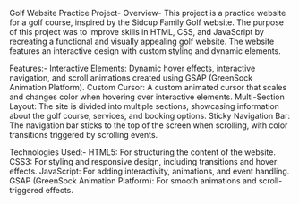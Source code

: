 Golf Website Practice Project- 
Overview- This project is a practice website for a golf course, inspired by the Sidcup Family Golf website. The purpose of this project was to improve skills in HTML, CSS, and JavaScript by recreating a functional and visually appealing golf website. The website features an interactive design with custom styling and dynamic elements.

Features:-
Interactive Elements: Dynamic hover effects, interactive navigation, and scroll animations created using GSAP (GreenSock Animation Platform).
Custom Cursor: A custom animated cursor that scales and changes color when hovering over interactive elements.
Multi-Section Layout: The site is divided into multiple sections, showcasing information about the golf course, services, and booking options.
Sticky Navigation Bar: The navigation bar sticks to the top of the screen when scrolling, with color transitions triggered by scrolling events.

Technologies Used:-
HTML5: For structuring the content of the website.
CSS3: For styling and responsive design, including transitions and hover effects.
JavaScript: For adding interactivity, animations, and event handling.
GSAP (GreenSock Animation Platform): For smooth animations and scroll-triggered effects.
